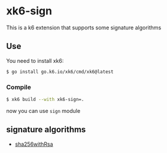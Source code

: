 # xk6-sign

This is a k6 extension that supports some signature algorithms

## Use
You need to install xk6:
```bash
$ go install go.k6.io/xk6/cmd/xk6@latest
```

### Compile
```bash
$ xk6 build --with xk6-sign=.
```

now you can use `sign` module


## signature algorithms
* [sha256withRsa](./examples/sha256withrsa/README.md)